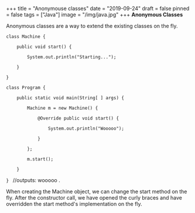 +++
title = "Anonymouse classes"
date = "2019-09-24"
draft = false
pinned = false
tags = ["Java"]
image = "/img/java.jpg"
+++
**Anonymous Classes**

Anonymous classes are a way to extend the existing classes on the fly. 

`class Machine {`

`    public void start() {`

`        System.out.println("Starting...");`

`    }`

`}`

`class Program {`

`    public static void main(String[ ] args) {`

`        Machine m = new Machine() {`

`            @Override public void start() {`

`                System.out.println("Wooooo");`

`            }`

`        };`

`        m.start();`

`    }`

`} `          //outputs: wooooo .

When creating  the Machine object, we can change the start method on the fly. After the constructor call, we have opened the curly braces and have overridden the start method's implementation on the fly.
